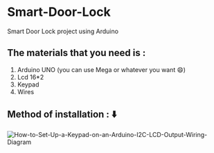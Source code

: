 # Smart-Door-Lock
Smart Door Lock project using Arduino 
<h2>The materials that you need is :</h2>
<ol>
<li>Arduino UNO (you can use Mega or whatever you want 😄) </li>
<li>Lcd 16*2 </li>
<li>Keypad</li>
<li>Wires </li>
</ol>
<h2>Method of installation : ⬇️</h2>

![How-to-Set-Up-a-Keypad-on-an-Arduino-I2C-LCD-Output-Wiring-Diagram](https://github.com/moha999DJ/Smart-Door-Lock/assets/69479417/b3207fad-2625-407f-9ddb-1a0696aa8465)
